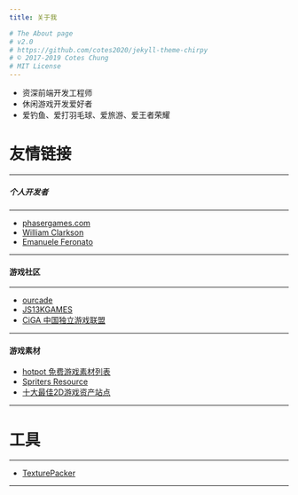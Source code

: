 ```yaml
---
title: 关于我

# The About page
# v2.0
# https://github.com/cotes2020/jekyll-theme-chirpy
# © 2017-2019 Cotes Chung
# MIT License
---
```


- 资深前端开发工程师
- 休闲游戏开发爱好者
- 爱钓鱼、爱打羽毛球、爱旅游、爱王者荣耀

# 友情链接
---

##### 个人开发者

---

- [phasergames.com](https://phasergames.com/)
- [William Clarkson](https://williamclarkson.net/)
- [Emanuele Feronato](https://www.emanueleferonato.com/)


---

#### 游戏社区

---

- [ourcade](http://ourcade.co/)
- [JS13KGAMES](https://js13kgames.com/)
- [CiGA 中国独立游戏联盟](https://www.ciga.me/)
---

#### 游戏素材

- [hotpot 免费游戏素材列表](https://github.com/HotpotDesign/Game-Assets-And-Resources)
- [Spriters Resource](https://www.spriters-resource.com/)
- [十大最佳2D游戏资产站点](https://forum.unity.com/threads/top-10-best-2d-game-asset-sites.375329/)
---

# 工具

---
- [TexturePacker](https://www.codeandweb.com/)
---